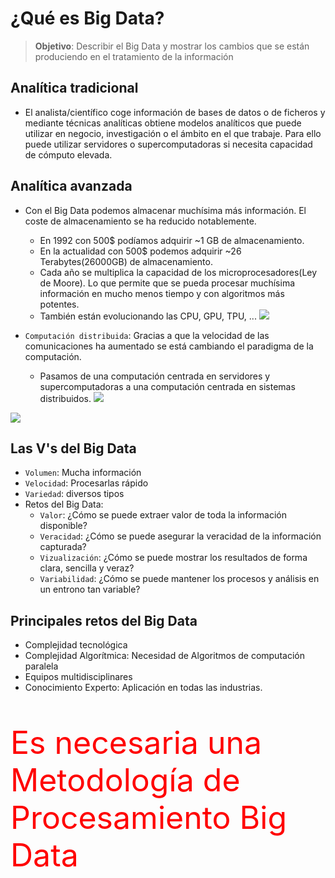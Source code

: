 # ¿Qué es Big Data?

> **Objetivo**: Describir el Big Data y mostrar los cambios que se están produciendo en el tratamiento de la información

## Analítica tradicional

* El analista/científico coge información de bases de datos o de ficheros y mediante técnicas analíticas obtiene modelos analíticos que puede utilizar en negocio, investigación o el ámbito en el que trabaje. Para ello puede utilizar servidores o supercomputadoras si necesita capacidad de cómputo elevada.

## Analítica avanzada

* Con el Big Data podemos almacenar muchísima más información. El coste de almacenamiento se ha reducido notablemente.
  * En 1992 con 500$ podíamos adquirir ~1 GB de almacenamiento.
  * En la actualidad con 500$ podemos adquirir ~26 Terabytes(26000GB) de almacenamiento.
  * Cada año se multiplica la capacidad de los microprocesadores(Ley de Moore). Lo que permite que se pueda procesar muchísima información en mucho menos tiempo y con algoritmos más potentes.
  * También están evolucionando las CPU, GPU, TPU, ...
![](images/01_que_es_big_data.png)
  
* `Computación distribuida`: Gracias a que la velocidad de las comunicaciones ha aumentado se está cambiando el paradigma de la computación.
  * Pasamos de una computación centrada en servidores y supercomputadoras a una computación centrada en sistemas distribuidos.
    ![](images/02_que_es_big_data.png)

![](images/03_que_es_big_data.png)

## Las V's del Big Data

* `Volumen`: Mucha información
* `Velocidad`: Procesarlas rápido
* `Variedad`: diversos tipos
* Retos del Big Data:
  * `Valor`: ¿Cómo se puede extraer valor de toda la información disponible?
  * `Veracidad`: ¿Cómo se puede asegurar la veracidad de la información capturada?
  * `Vizualización`: ¿Cómo se puede mostrar los resultados de forma clara, sencilla y veraz?
  * `Variabilidad`: ¿Cómo se puede mantener los procesos y análisis en un entrono tan variable?

## Principales retos del Big Data 

* Complejidad tecnológica
* Complejidad Algorítmica: Necesidad de Algoritmos de computación paralela
* Equipos multidisciplinares
* Conocimiento Experto: Aplicación en todas las industrias.

<p style="font-size: 50px;color: red">Es necesaria una Metodología de Procesamiento Big Data</p>


